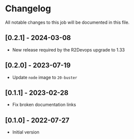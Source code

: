 # Changelog
All notable changes to this job will be documented in this file.

## [0.2.1] - 2024-03-08
* New release required by the R2Devops upgrade to 1.33

## [0.2.0] - 2023-07-19
* Update `node` image to `20-buster`

## [0.1.1] - 2023-02-28
* Fix broken documentation links

## [0.1.0] - 2022-07-27
* Initial version
